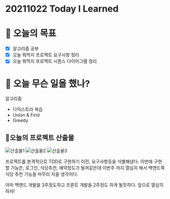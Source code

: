 # 20211022 Today I Learned

# 🎯 오늘의 목표

- [x]  알고리즘 공부
- [x]  오늘 뭐먹지 프로젝트 요구사항 정리
- [x]  오늘 뭐먹지 프로젝트 시퀀스 다이어그램 정리

# 📖 오늘 무슨 일을 했나?

알고리즘

- 다익스트라 복습
- Union & Find
- Greedy

## 🚀오늘의 프로젝트 산출물

![산출물1](https://user-images.githubusercontent.com/19809346/138459692-1d105a52-ade0-4a12-b581-e19147302818.png)
![산출물2](https://user-images.githubusercontent.com/19809346/138459694-7ab308db-c0a8-4685-b603-0a7dbf16471e.png)
![산출물3](https://user-images.githubusercontent.com/19809346/138459697-79dc15b4-4039-454e-8728-b4907dfb0620.png)


 

 프로젝트를 본격적으로 TDD로 구현하기 이전, 요구사항등을 식별해냈다. 이번에 구현할 기능은, 로그인, 식당추천, 예약정도가 될꺼같은데 이번주 까지 열심히 해서  백앤드쪽 식당 추천 기능을 마무리 지을 생각이다.

 아마 백앤드 개발을 3주정도하고 프론트 개발을 2주정도 하게 될듯하다. 앞으로 열심히하자!

